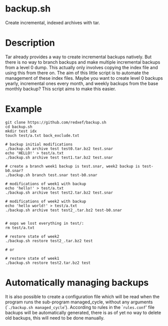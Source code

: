 # backup.sh

Create incremental, indexed archives with tar.

# Description

Tar already provides a way to create incremental backups natively.
But there is no way to branch backups and make multiple incremental backups
from a level 0 dump. This actually only involves copying the index file
and using this from there on. The aim of this little script is to automate the
management of these index files. Maybe you want to create level 0 backups yearly,
incremental ones every month, and weekly backups from the base monthly backup?
This script aims to make this easier.

# Example

```shell
git clone https://github.com/redxef/backup.sh
cd backup.sh
mkdir test idx
touch test/a.txt back_exclude.txt

# backup initial modifications
./backup.sh archive test test0.tar.bz2 test.snar
echo 'HELLO!' > test/a.txt
./backup.sh archive test test1.tar.bz2 test.snar

# create a branch week1 backup is test.snar, week2 backup is test-b0.snar?
./backup.sh branch test.snar test-b0.snar

# modifications of week1 with backup
echo 'hello!' > test/a.txt
./backup.sh archive test test2.tar.bz2 test.snar

# modifications of week2 with backup
echo 'hello world!' > test/a.txt
./backup.sh archive test test2_.tar.bz2 test-b0.snar


# oops we lost everything in test/:
rm test/a.txt

# restore state of week2
./backup.sh restore test2_.tar.bz2 test

# or

# restore state of week1
./backup.sh restore test2.tar.bz2 test

```

# Automatically managing backups

It is also possible to create a configuration file which will be read
when the program runs the sub-program managed_cycle, without any
arguments (\``./backup.sh managed_cycle`'). According to rules in
the \``rules.conf`' file backups will be automatically generated, there
is as of yet no way to delete old backups, this will need to be done
manually.

